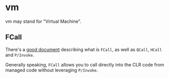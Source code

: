 # vm
vm may stand for "Virtual Machine".

## FCall
There's a [good document](https://github.com/dotnet/coreclr/blob/master/Documentation/botr/mscorlib.md#calling-from-managed-to-native-code) describing what is `FCall`, as well as `QCall`, `HCall` and `P/Invoke`.

Generally speaking, `FCall` allows you to call directly into the CLR code from managed code without leveraging `P/Invoke`.
